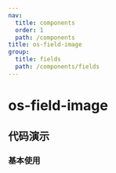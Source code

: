 ```yaml
---
nav:
  title: components
  order: 1
  path: /components
title: os-field-image
group:
  title: fields
  path: /components/fields
---
```


# os-field-image

## 代码演示

### 基本使用

<code src="../demos/field-image/simple.tsx" />

<!-- <API exports='["Settings"]' src="../components/fields/image.tsx"></API> -->
